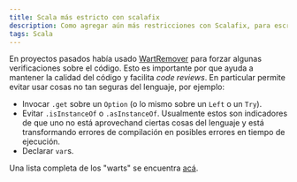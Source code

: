 ```yaml
---
title: Scala más estricto con scalafix
description: Como agregar aún más restricciones con Scalafix, para escribir código más seguro
tags: Scala
---
```


En proyectos pasados había usado [WartRemover](http://www.wartremover.org/) para forzar algunas verificaciones sobre el código.
Esto es importante por que ayuda a mantener la calidad del código y facilita _code reviews_. En particular permite evitar usar
cosas no tan seguras del lenguaje, por ejemplo:

- Invocar `.get` sobre un `Option` (o lo mismo sobre un `Left` o un `Try`).
- Evitar `.isInstanceOf` o `.asInstanceOf`. Usualmente estos son indicadores de que uno no está aprovechand ciertas cosas del lenguaje y está transformando errores de compilación en posibles errores en tiempo de ejecución.
- Declarar `var`s.

Una lista completa de los "warts" se encuentra [acá](https://www.wartremover.org/doc/warts.html).

